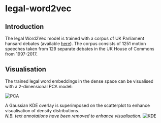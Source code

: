 # legal-word2vec


## Introduction
The legal Word2Vec model is trained with a corpus of UK Parliament hansard debates (available [here](https://data.mendeley.com/datasets/xsvp45cbt4/2)). The corpus consists of 1251 motion speeches taken from 129 separate debates in the UK House of Commons from 1997-2017. 

## Visualisation
The trained legal word embeddings in the dense space can be visualised with a 2-dimensional PCA model:

![PCA](https://i.imgur.com/AANy3fY.png)

A Gaussian KDE overlay is superimposed on the scatterplot to enhance visualisation of density distributions. 
<br>*N.B. text annotations have been removed to enhance visualisation.*
![KDE](https://i.imgur.com/8cx98h7.png)
